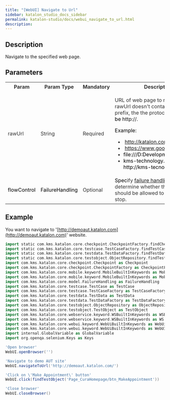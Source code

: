 ```yaml
---
title: "[WebUI] Navigate to Url" 
sidebar: katalon_studio_docs_sidebar
permalink: katalon-studio/docs/webui_navigate_to_url.html 
description: 
---
```

Description
-----------

Navigate to the specified web page.

Parameters
----------

<table class="wrapped confluenceTable" style="margin-top: 10.0px;color: rgb(51,51,51);font-weight: normal;"><colgroup><col><col><col><col></colgroup><tbody><tr class="xtr-0"><th class="xtd-0-0 confluenceTh">Param</th><th class="xtd-0-1 confluenceTh">Param Type</th><th class="xtd-0-2 confluenceTh" colspan="1">Mandatory</th><th class="xtd-0-3 confluenceTh" colspan="1">Description</th></tr><tr class="xtr-1"><td class="xtd-1-0 confluenceTd" colspan="1">rawUrl</td><td class="xtd-1-1 confluenceTd" colspan="1">String</td><td class="xtd-1-2 confluenceTd" colspan="1">Required</td><td class="xtd-1-3 confluenceTd" colspan="1"><p>URL of web page to navigate to.If rawUrl doesn't contain protocol prefix, the&nbsp;the protocol<span style="color: rgb(0,0,0);white-space: normal;">&nbsp;will be&nbsp;</span><a rel="nofollow" style="white-space: normal;">http://.</a></p><p><span style="color: rgb(0,0,0);white-space: normal;">Example:&nbsp;</span></p><ul><li><span style="color: rgb(0,0,0);white-space: normal;">&nbsp;</span><a class="external-link" href="http://katalon.com" rel="nofollow">http://katalon.com/;</a><span style="color: rgb(0,0,0);white-space: normal;">&nbsp;</span></li><li><span style="color: rgb(0,0,0);white-space: normal;">&nbsp;</span><a class="external-link" href="https://www.google.com" rel="nofollow">https://www.google.com;</a><span style="color: rgb(0,0,0);white-space: normal;">&nbsp;</span></li><li><span style="color: rgb(0,0,0);white-space: normal;">f</span><span style="color: rgb(0,0,0);">ile:///D:Development/index.html;</span></li><li><span style="color: rgb(0,0,0);">kms-technology.com =&gt; http://kms-tecnology.com</span></li></ul></td></tr><tr class="xtr-2"><td class="xtd-2-0 confluenceTd"><span style="color: rgb(0,0,0);">flowControl</span></td><td class="xtd-2-1 confluenceTd"><span style="color: rgb(0,0,0);">FailureHandling</span></td><td class="xtd-2-2 confluenceTd" colspan="1">Optional</td><td class="xtd-2-3 confluenceTd" colspan="1"><span style="color: rgb(0,0,0);">Spec</span>ify <a href="https://docs.katalon.com/x/qAAM" rel="nofollow">failure handling</a> schema to determine whether the execution should be allowed to continue or stop.</td></tr></tbody></table>

Example
-------

You want to navigate to '[http://demoaut.katalon.com](http://demoaut.katalon.com)' website.

```groovy
import static com.kms.katalon.core.checkpoint.CheckpointFactory.findCheckpoint
import static com.kms.katalon.core.testcase.TestCaseFactory.findTestCase
import static com.kms.katalon.core.testdata.TestDataFactory.findTestData
import static com.kms.katalon.core.testobject.ObjectRepository.findTestObject
import com.kms.katalon.core.checkpoint.Checkpoint as Checkpoint
import com.kms.katalon.core.checkpoint.CheckpointFactory as CheckpointFactory
import com.kms.katalon.core.mobile.keyword.MobileBuiltInKeywords as MobileBuiltInKeywords
import com.kms.katalon.core.mobile.keyword.MobileBuiltInKeywords as Mobile
import com.kms.katalon.core.model.FailureHandling as FailureHandling
import com.kms.katalon.core.testcase.TestCase as TestCase
import com.kms.katalon.core.testcase.TestCaseFactory as TestCaseFactory
import com.kms.katalon.core.testdata.TestData as TestData
import com.kms.katalon.core.testdata.TestDataFactory as TestDataFactory
import com.kms.katalon.core.testobject.ObjectRepository as ObjectRepository
import com.kms.katalon.core.testobject.TestObject as TestObject
import com.kms.katalon.core.webservice.keyword.WSBuiltInKeywords as WSBuiltInKeywords
import com.kms.katalon.core.webservice.keyword.WSBuiltInKeywords as WS
import com.kms.katalon.core.webui.keyword.WebUiBuiltInKeywords as WebUiBuiltInKeywords
import com.kms.katalon.core.webui.keyword.WebUiBuiltInKeywords as WebUI
import internal.GlobalVariable as GlobalVariable
import org.openqa.selenium.Keys as Keys

'Open browser'
WebUI.openBrowser('')

'Navigate to demo AUT site'
WebUI.navigateToUrl('http://demoaut.katalon.com/')

'Click on \'Make Appointment\' button'
WebUI.click(findTestObject('Page_CuraHomepage/btn_MakeAppointment'))

'Close browser'
WebUI.closeBrowser()
```